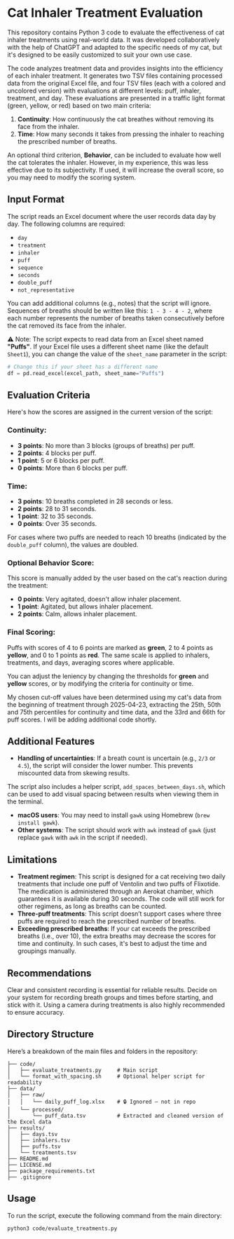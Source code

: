 # Cat Inhaler Treatment Evaluation

This repository contains Python 3 code to evaluate the effectiveness of cat inhaler treatments using real-world data. It was developed collaboratively with the help of ChatGPT and adapted to the specific needs of my cat, but it's designed to be easily customized to suit your own use case.

The code analyzes treatment data and provides insights into the efficiency of each inhaler treatment. It generates two TSV files containing processed data from the original Excel file, and four TSV files (each with a colored and uncolored version) with evaluations at different levels: puff, inhaler, treatment, and day. These evaluations are presented in a traffic light format (green, yellow, or red) based on two main criteria:

1. **Continuity**: How continuously the cat breathes without removing its face from the inhaler.
2. **Time**: How many seconds it takes from pressing the inhaler to reaching the prescribed number of breaths.

An optional third criterion, **Behavior**, can be included to evaluate how well the cat tolerates the inhaler. However, in my experience, this was less effective due to its subjectivity. If used, it will increase the overall score, so you may need to modify the scoring system.

## Input Format

The script reads an Excel document where the user records data day by day. The following columns are required:

- `day`
- `treatment`
- `inhaler`
- `puff`
- `sequence`
- `seconds`
- `double_puff`
- `not_representative`

You can add additional columns (e.g., notes) that the script will ignore. Sequences of breaths should be written like this: `1 - 3 - 4 - 2`, where each number represents the number of breaths taken consecutively before the cat removed its face from the inhaler.

⚠️ Note:
The script expects to read data from an Excel sheet named **"Puffs"**. If your Excel file uses a different sheet name (like the default `Sheet1`), you can change the value of the `sheet_name` parameter in the script:

```python
# Change this if your sheet has a different name
df = pd.read_excel(excel_path, sheet_name="Puffs")
```

## Evaluation Criteria

Here's how the scores are assigned in the current version of the script:

### Continuity:
- **3 points**: No more than 3 blocks (groups of breaths) per puff.
- **2 points**: 4 blocks per puff.
- **1 point**: 5 or 6 blocks per puff.
- **0 points**: More than 6 blocks per puff.

### Time:
- **3 points**: 10 breaths completed in 28 seconds or less.
- **2 points**: 28 to 31 seconds.
- **1 point**: 32 to 35 seconds.
- **0 points**: Over 35 seconds.

For cases where two puffs are needed to reach 10 breaths (indicated by the `double_puff` column), the values are doubled.

### Optional Behavior Score:
This score is manually added by the user based on the cat's reaction during the treatment:

- **0 points**: Very agitated, doesn't allow inhaler placement.
- **1 point**: Agitated, but allows inhaler placement.
- **2 points**: Calm, allows inhaler placement.

### Final Scoring:
Puffs with scores of 4 to 6 points are marked as **green**, 2 to 4 points as **yellow**, and 0 to 1 points as **red**. The same scale is applied to inhalers, treatments, and days, averaging scores where applicable.

You can adjust the leniency by changing the thresholds for **green** and **yellow** scores, or by modifying the criteria for continuity or time.

My chosen cut-off values have been determined using my cat's data from the beginning of treatment through 2025-04-23, extracting the 25th, 50th and 75th percentiles for continuity and time data, and the 33rd and 66th for puff scores. I will be adding additional code shortly.

## Additional Features

- **Handling of uncertainties**: If a breath count is uncertain (e.g., `2/3` or `4.5`), the script will consider the lower number. This prevents miscounted data from skewing results.

The script also includes a helper script, `add_spaces_between_days.sh`, which can be used to add visual spacing between results when viewing them in the terminal. 
- **macOS users**: You may need to install `gawk` using Homebrew (`brew install gawk`).
- **Other systems**: The script should work with `awk` instead of `gawk` (just replace `gawk` with `awk` in the script if needed).

## Limitations

- **Treatment regimen**: This script is designed for a cat receiving two daily treatments that include one puff of Ventolin and two puffs of Flixotide. The medication is administered through an Aerokat chamber, which guarantees it is available during 30 seconds. The code will still work for other regimens, as long as breaths can be counted.
- **Three-puff treatments**: This script doesn’t support cases where three puffs are required to reach the prescribed number of breaths.
- **Exceeding prescribed breaths**: If your cat exceeds the prescribed breaths (i.e., over 10), the extra breaths may decrease the scores for time and continuity. In such cases, it's best to adjust the time and groupings manually.

## Recommendations

Clear and consistent recording is essential for reliable results. Decide on your system for recording breath groups and times before starting, and stick with it. Using a camera during treatments is also highly recommended to ensure accuracy.

## Directory Structure

Here’s a breakdown of the main files and folders in the repository:

```treatment_evaluation/
├── code/
│   ├── evaluate_treatments.py     # Main script
│   └── format_with_spacing.sh     # Optional helper script for readability
├── data/
│   ├── raw/
│   │   └── daily_puff_log.xlsx    # 🔒 Ignored — not in repo
│   └── processed/
│       └── puff_data.tsv          # Extracted and cleaned version of the Excel data
├── results/
│   ├── days.tsv
│   ├── inhalers.tsv
│   ├── puffs.tsv
│   └── treatments.tsv
├── README.md
├── LICENSE.md
├── package_requirements.txt
├── .gitignore
```

## Usage

To run the script, execute the following command from the main directory:

```bash
python3 code/evaluate_treatments.py
```
